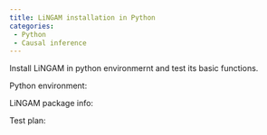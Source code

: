```yaml
---
title: LiNGAM installation in Python
categories:
 - Python
 - Causal inference
---
```


Install LiNGAM in python environmernt and test its basic functions.

<!--more-->

Python environment:

LiNGAM package info:

Test plan:

